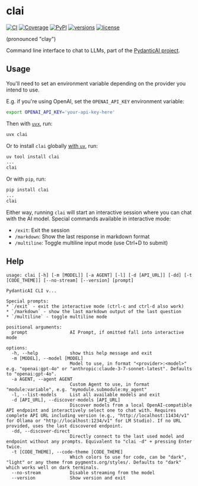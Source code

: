 # clai

[![CI](https://github.com/pydantic/pydantic-ai/actions/workflows/ci.yml/badge.svg?event=push)](https://github.com/pydantic/pydantic-ai/actions/workflows/ci.yml?query=branch%3Amain)
[![Coverage](https://coverage-badge.samuelcolvin.workers.dev/pydantic/pydantic-ai.svg)](https://coverage-badge.samuelcolvin.workers.dev/redirect/pydantic/pydantic-ai)
[![PyPI](https://img.shields.io/pypi/v/clai.svg)](https://pypi.python.org/pypi/clai)
[![versions](https://img.shields.io/pypi/pyversions/clai.svg)](https://github.com/pydantic/pydantic-ai)
[![license](https://img.shields.io/github/license/pydantic/pydantic-ai.svg?v)](https://github.com/pydantic/pydantic-ai/blob/main/LICENSE)

(pronounced "clay")

Command line interface to chat to LLMs, part of the [PydanticAI project](https://github.com/pydantic/pydantic-ai).

## Usage

<!-- Keep this in sync with docs/cli.md -->

You'll need to set an environment variable depending on the provider you intend to use.

E.g. if you're using OpenAI, set the `OPENAI_API_KEY` environment variable:

```bash
export OPENAI_API_KEY='your-api-key-here'
```

Then with [`uvx`](https://docs.astral.sh/uv/guides/tools/), run:

```bash
uvx clai
```

Or to install `clai` globally [with `uv`](https://docs.astral.sh/uv/guides/tools/#installing-tools), run:

```bash
uv tool install clai
...
clai
```

Or with `pip`, run:

```bash
pip install clai
...
clai
```

Either way, running `clai` will start an interactive session where you can chat with the AI model. Special commands available in interactive mode:

- `/exit`: Exit the session
- `/markdown`: Show the last response in markdown format
- `/multiline`: Toggle multiline input mode (use Ctrl+D to submit)

## Help

```
usage: clai [-h] [-m [MODEL]] [-a AGENT] [-l] [-d [API_URL]] [-dd] [-t [CODE_THEME]] [--no-stream] [--version] [prompt]

PydanticAI CLI v...

Special prompts:
* `/exit` - exit the interactive mode (ctrl-c and ctrl-d also work)
* `/markdown` - show the last markdown output of the last question
* `/multiline` - toggle multiline mode

positional arguments:
  prompt                AI Prompt, if omitted fall into interactive mode

options:
  -h, --help            show this help message and exit
  -m [MODEL], --model [MODEL]
                        Model to use, in format "<provider>:<model>" e.g. "openai:gpt-4o" or "anthropic:claude-3-7-sonnet-latest". Defaults to "openai:gpt-4o".
  -a AGENT, --agent AGENT
                        Custom Agent to use, in format "module:variable", e.g. "mymodule.submodule:my_agent"
  -l, --list-models     List all available models and exit
  -d [API_URL], --discover-models [API_URL]
                        Discover models from a local OpenAI-compatible API endpoint and interactively select one to chat with. Requires complete API URL including version (e.g., "http://localhost:11434/v1" for Ollama or "http://localhost:1234/v1" for LM Studio). If no URL provided, uses the last discovered endpoint.
  -dd, --discover-direct
                        Directly connect to the last used model and endpoint without any prompts. Equivalent to "clai -d" + pressing Enter twice.
  -t [CODE_THEME], --code-theme [CODE_THEME]
                        Which colors to use for code, can be "dark", "light" or any theme from pygments.org/styles/. Defaults to "dark" which works well on dark terminals.
  --no-stream           Disable streaming from the model
  --version             Show version and exit
```